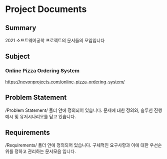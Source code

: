 # Project Documents
## Summary
2021 소프트웨어공학 프로젝트의 문서들의 모임입니다

## Subject
### Online Pizza Ordering System 
https://nevonprojects.com/online-pizza-ordering-system/

## Problem Statement
/Problem Statement/ 폴더 안에 정의되어 있습니다. 문제에 대한 정의와, 솔루션 진행 예시 및 유저시나리오를 담고 있습니다.

## Requirements
/Requirements/ 폴더 안에 정의되어 있습니다. 구체적인 요구사항과 이에 대한 우선순위를 정하고 관리하는 문서모음 입니다.